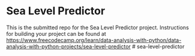 # Sea Level Predictor

This is the submitted repo for the Sea Level Predictor project. Instructions for building your project can be found at https://www.freecodecamp.org/learn/data-analysis-with-python/data-analysis-with-python-projects/sea-level-predictor
#   s e a - l e v e l - p r e d i c t o r 
 
 
